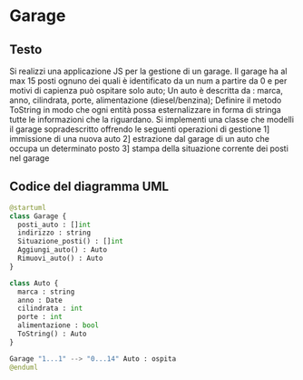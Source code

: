 # Garage

## Testo
Si realizzi una applicazione JS per la gestione di un garage.
Il garage ha al max 15 posti ognuno dei quali è identificato da un num a partire da 0 e per motivi di capienza può ospitare solo auto; 
Un auto è descritta da :
marca, anno, cilindrata, porte, alimentazione (diesel/benzina);
Definire il metodo ToString in modo che ogni entità possa esternalizzare in forma di stringa tutte le informazioni che la riguardano.
Si implementi una classe che modelli il garage sopradescritto offrendo le seguenti operazioni di gestione
1] immissione di una nuova auto
2] estrazione dal garage di un auto che occupa un determinato posto
3] stampa della situazione corrente dei posti nel garage


## Codice del diagramma UML

``` python
@startuml
class Garage {
  posti_auto : []int
  indirizzo : string
  Situazione_posti() : []int
  Aggiungi_auto() : Auto
  Rimuovi_auto() : Auto
}

class Auto {
  marca : string
  anno : Date
  cilindrata : int
  porte : int
  alimentazione : bool
  ToString() : Auto 
}

Garage "1...1" --> "0...14" Auto : ospita
@enduml
```
